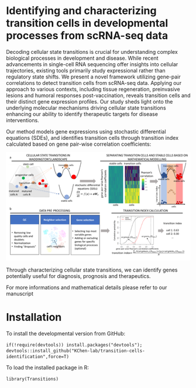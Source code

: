 # Identifying and characterizing transition cells in developmental processes from scRNA-seq data 
Decoding cellular state transitions is crucial for understanding complex biological processes in development and disease. While recent advancements in single-cell RNA sequencing offer insights into cellular trajectories, existing tools primarily study expressional rather than regulatory state shifts. We present a novel framework utilizing gene-pair correlations to detect transition cells from scRNA-seq data. Applying our approach to various contexts, including tissue regeneration, preinvasive lesions and humoral responses post-vaccination, reveals transition cells and their distinct gene expression profiles. Our study sheds light onto the underlying molecular mechanisms driving cellular state transitions enhancing our ability to identify therapeutic targets for disease interventions.

Our method models gene expressions using stochastic differential equations (SDEs), and identifies transition cells through transition index calculated based on gene pair-wise correlation coefficients: <br />

![workflow](https://github.com/KChen-lab/transition-cells-identification/blob/main/images/workflow.png)

Through characterizing cellular state transitions, we can identify genes potentially useful for diagnosis, prognosis and therapeutics.

For more informations and mathematical details please refer to our manuscript

# Installation
To install the developmental version from GitHub:

```
if(!require(devtools)) install.packages("devtools");
devtools::install_github("KChen-lab/transition-cells-identification",force=T)
```
To load the installed package in R:
```
library(Transitions)
```
